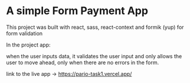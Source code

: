 # A simple Form Payment App

This project was built with react, sass, react-context and formik (yup) for form validation


In the project app:

when the user inputs data, it validates the user input and only allows the user to move ahead, only when there are no errors in the form.

link to the live app -> https://pario-task1.vercel.app/
